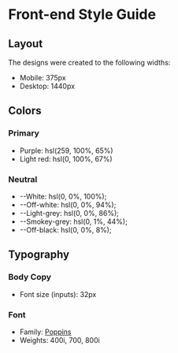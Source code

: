 # Front-end Style Guide

## Layout

The designs were created to the following widths:

- Mobile: 375px
- Desktop: 1440px

## Colors

### Primary

- Purple: hsl(259, 100%, 65%)
- Light red: hsl(0, 100%, 67%)

### Neutral

- --White: hsl(0, 0%, 100%);
- --Off-white: hsl(0, 0%, 94%);
- --Light-grey: hsl(0, 0%, 86%);
- --Smokey-grey: hsl(0, 1%, 44%);
- --Off-black: hsl(0, 0%, 8%);

## Typography

### Body Copy

- Font size (inputs): 32px

### Font

- Family: [Poppins](https://fonts.google.com/specimen/Poppins)
- Weights: 400i, 700, 800i
